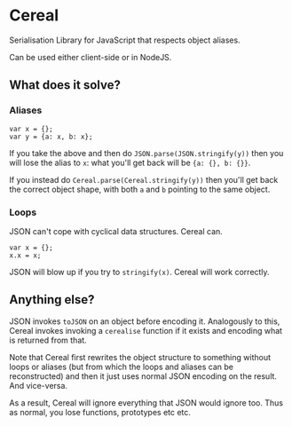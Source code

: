# Cereal

Serialisation Library for JavaScript that respects object aliases.

Can be used either client-side or in NodeJS.

## What does it solve?

### Aliases

    var x = {};
    var y = {a: x, b: x};

If you take the above and then do `JSON.parse(JSON.stringify(y))` then
you will lose the alias to `x`: what you'll get back will be `{a: {},
b: {}}`.

If you instead do `Cereal.parse(Cereal.stringify(y))` then you'll get
back the correct object shape, with both `a` and `b` pointing to the
same object.

### Loops

JSON can't cope with cyclical data structures. Cereal can.

    var x = {};
    x.x = x;

JSON will blow up if you try to `stringify(x)`. Cereal will work
correctly.

## Anything else?

JSON invokes `toJSON` on an object before encoding it. Analogously to
this, Cereal invokes invoking a `cerealise` function if it exists and
encoding what is returned from that.

Note that Cereal first rewrites the object structure to something
without loops or aliases (but from which the loops and aliases can be
reconstructed) and then it just uses normal JSON encoding on the
result. And vice-versa.

As a result, Cereal will ignore everything that JSON would ignore
too. Thus as normal, you lose functions, prototypes etc etc.
